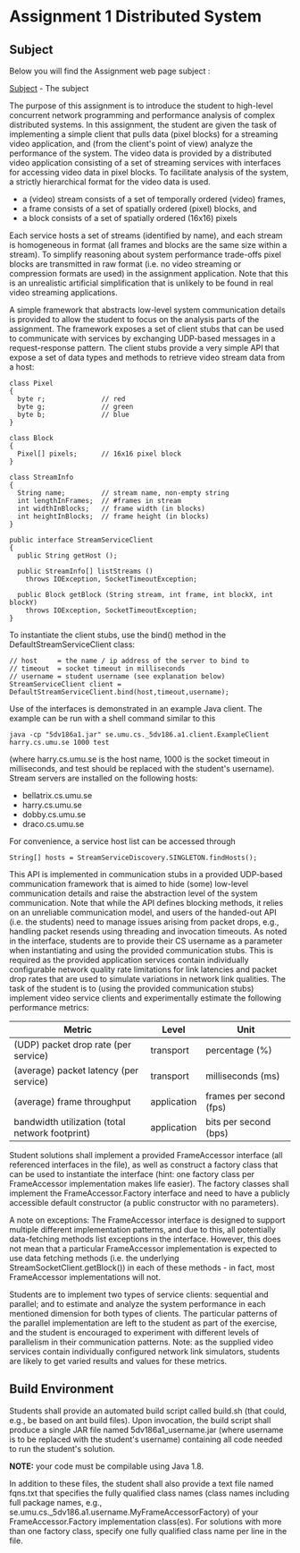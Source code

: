 # Assignment 1 Distributed System

## Subject

Below you will find the Assignment web page subject :

[Subject](http://www8.cs.umu.se/kurser/5DV186/HT17/assignments/1/) - The subject


The purpose of this assignment is to introduce the student to high-level concurrent network programming and performance analysis of complex distributed systems.
In this assignment, the student are given the task of implementing a simple client that pulls data (pixel blocks) for a streaming video application, and (from the client's point of view) analyze the performance of the system. The video data is provided by a distributed video application consisting of a set of streaming services with interfaces for accessing video data in pixel blocks. To facilitate analysis of the system, a strictly hierarchical format for the video data is used.

* a (video) stream consists of a set of temporally ordered (video) frames,
* a frame consists of a set of spatially ordered (pixel) blocks, and
* a block consists of a set of spatially ordered (16x16) pixels



Each service hosts a set of streams (identified by name), and each stream is homogeneous in format (all frames and blocks are the same size within a stream). To simplify reasoning about system performance trade-offs pixel blocks are transmitted in raw format (i.e. no video streaming or compression formats are used) in the assignment application. Note that this is an unrealistic artificial simplification that is unlikely to be found in real video streaming applications.

A simple framework that abstracts low-level system communication details is provided to allow the student to focus on the analysis parts of the assignment. The framework exposes a set of client stubs that can be used to communicate with services by exchanging UDP-based messages in a request-response pattern. The client stubs provide a very simple API that expose a set of data types and methods to retrieve video stream data from a host:

```
class Pixel
{
  byte r;              // red
  byte g;              // green
  byte b;              // blue
}

class Block
{
  Pixel[] pixels;      // 16x16 pixel block
}

class StreamInfo
{
  String name;         // stream name, non-empty string
  int lengthInFrames;  // #frames in stream
  int widthInBlocks;   // frame width (in blocks)
  int heightInBlocks;  // frame height (in blocks)
}
```

```
public interface StreamServiceClient
{
  public String getHost ();

  public StreamInfo[] listStreams ()
    throws IOException, SocketTimeoutException;

  public Block getBlock (String stream, int frame, int blockX, int blockY)
    throws IOException, SocketTimeoutException;
}
```


To instantiate the client stubs, use the bind() method in the DefaultStreamServiceClient class:

```
// host     = the name / ip address of the server to bind to
// timeout  = socket timeout in milliseconds
// username = student username (see explanation below)
StreamServiceClient client = DefaultStreamServiceClient.bind(host,timeout,username);
```


Use of the interfaces is demonstrated in an example Java client. The example can be run with a shell command similar to this
```
java -cp "5dv186a1.jar" se.umu.cs._5dv186.a1.client.ExampleClient harry.cs.umu.se 1000 test
```

(where harry.cs.umu.se is the host name, 1000 is the socket timeout in milliseconds, and test should be replaced with the student's username). Stream servers are installed on the following hosts:

* bellatrix.cs.umu.se
* harry.cs.umu.se
* dobby.cs.umu.se
* draco.cs.umu.se


For convenience, a service host list can be accessed through

```
String[] hosts = StreamServiceDiscovery.SINGLETON.findHosts();
```

This API is implemented in communication stubs in a provided UDP-based communication framework that is aimed to hide (some) low-level communication details and raise the abstraction level of the system communication. Note that while the API defines blocking methods, it relies on an unreliable communication model, and users of the handed-out API (i.e. the students) need to manage issues arising from packet drops, e.g., handling packet resends using threading and invocation timeouts.
As noted in the interface, students are to provide their CS username as a parameter when instantiating and using the provided communication stubs. This is required as the provided application services contain individually configurable network quality rate limitations for link latencies and packet drop rates that are used to simulate variations in network link qualities.
The task of the student is to (using the provided communication stubs) implement video service clients and experimentally estimate the following performance metrics:

**Metric** | **Level** | **Unit**
------------ | ------------- | -------------
(UDP) packet drop rate (per service) | transport | percentage (%)
(average) packet latency (per service) | transport | milliseconds (ms)
(average) frame throughput | application | frames per second (fps)
bandwidth utilization (total network footprint) | application | bits per second (bps)

Student solutions shall implement a provided FrameAccessor interface (all referenced interfaces in the file), as well as construct a factory class that can be used to instantiate the interface (hint: one factory class per FrameAccessor implementation makes life easier). The factory classes shall implement the FrameAccessor.Factory interface and need to have a publicly accessible default constructor (a public constructor with no parameters).

A note on exceptions: The FrameAccessor interface is designed to support multiple different implementation patterns, and due to this, all potentially data-fetching methods list exceptions in the interface. However, this does not mean that a particular FrameAccessor implementation is expected to use data fetching methods (i.e. the underlying StreamSocketClient.getBlock()) in each of these methods - in fact, most FrameAccessor implementations will not.

Students are to implement two types of service clients: sequential and parallel; and to estimate and analyze the system performance in each mentioned dimension for both types of clients. The particular patterns of the parallel implementation are left to the student as part of the exercise, and the student is encouraged to experiment with different levels of parallelism in their communication patterns. Note: as the supplied video services contain individually configured network link simulators, students are likely to get varied results and values for these metrics.

## Build Environment 
Students shall provide an automated build script called build.sh (that could, e.g., be based on ant build files). Upon invocation, the build script shall produce a single JAR file named 5dv186a1_username.jar (where username is to be replaced with the student's username) containing all code needed to run the student's solution. 

**NOTE:** your code must be compilable using Java 1.8.

In addition to these files, the student shall also provide a text file named fqns.txt that specifies the fully qualified class names (class names including full package names, e.g., se.umu.cs._5dv186.a1.username.MyFrameAccessorFactory) of your FrameAccessor.Factory implementation class(es). For solutions with more than one factory class, specify one fully qualified class name per line in the file.

